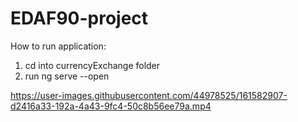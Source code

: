 # EDAF90-project
How to run application:
1. cd into currencyExchange folder
2. run ng serve --open

https://user-images.githubusercontent.com/44978525/161582907-d2416a33-192a-4a43-9fc4-50c8b56ee79a.mp4
